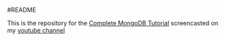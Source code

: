 #README

This is the repository for the [Complete MongoDB Tutorial](https://youtube.com/playlist?list=PLxeyzbQXPChDalmRjaOK5XqFdYqYoQZLq&si=SUWUvid7sHGwyh6g) screencasted on my [youtube channel](https://youtube.com/@amarachiugwu_) 
